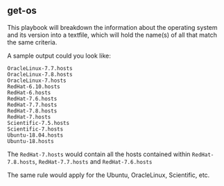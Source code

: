 ## get-os

This playbook will breakdown the information about the operating system and its
version into a textfile, which will hold the name(s) of all that match the same criteria.

A sample output could you look like:

```
OracleLinux-7.7.hosts
OracleLinux-7.8.hosts
OracleLinux-7.hosts
RedHat-6.10.hosts
RedHat-6.hosts
RedHat-7.6.hosts
RedHat-7.7.hosts
RedHat-7.8.hosts
RedHat-7.hosts
Scientific-7.5.hosts
Scientific-7.hosts
Ubuntu-18.04.hosts
Ubuntu-18.hosts
```

The `RedHat-7.hosts` would contain all the hosts contained within `RedHat-7.8.hosts`,
`RedHat-7.7.hosts` and `RedHat-7.6.hosts`

The same rule would apply for the Ubuntu, OracleLinux, Scientific, etc. 
